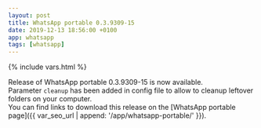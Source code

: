 ```yaml
---
layout: post
title: WhatsApp portable 0.3.9309-15
date: 2019-12-13 18:56:00 +0100
app: whatsapp
tags: [whatsapp]
---
```

{% include vars.html %}

Release of WhatsApp portable 0.3.9309-15 is now available.<br />
Parameter `cleanup` has been added in config file to allow to cleanup leftover folders on your computer.<br />
You can find links to download this release on the [WhatsApp portable page]({{ var_seo_url | append: '/app/whatsapp-portable/' }}).